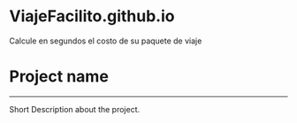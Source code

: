 # ViajeFacilito.github.io
Calcule en segundos el costo de su paquete de viaje 
# Project name
***
Short Description about the project.
